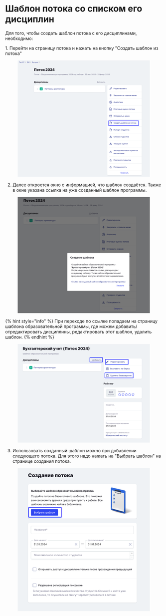 # Шаблон потока со списком его дисциплин

Для того, чтобы создать шаблон потока с его дисциплинами, необходимо:&#x20;

1\. Перейти на страницу потока и нажать на кнопку "Создать шаблон из потока"

<figure><img src="../.gitbook/assets/image (845).png" alt=""><figcaption></figcaption></figure>

2. Далее откроется окно с информацией, что шаблон создаётся. Также в окне указана ссылка на уже созданный шаблон программы.&#x20;

<figure><img src="../.gitbook/assets/image (846).png" alt=""><figcaption></figcaption></figure>

{% hint style="info" %}
При переходе по ссылке попадаем на страницу шаблона образовательной программы, где можем добавить/отредактировать дисциплины, редактировать этот шаблон, удалить шаблон.
{% endhint %}

<figure><img src="../.gitbook/assets/image (847).png" alt=""><figcaption></figcaption></figure>

3. Использовать созданный шаблон можно при добавлении следующего потока. Для этого надо нажать на "Выбрать шаблон" на странице создания потока.

<figure><img src="../.gitbook/assets/image (849).png" alt=""><figcaption></figcaption></figure>
